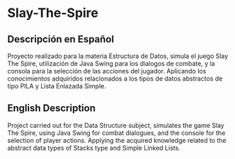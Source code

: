 # Slay-The-Spire

## Descripción en Español

Proyecto realizado para la materia Estructura de Datos, simula el juego Slay The Spire, utilización de Java Swing para los dialogos de combate, y la consola para la selección de las acciones del jugador. Aplicando los conocimientos adquiridos relacionados a los tipos de datos abstractos de tipo PILA y Lista Enlazada Simple.


## English Description

Project carried out for the Data Structure subject, simulates the game Slay The Spire, using Java Swing for combat dialogues, and the console for the selection of player actions. Applying the acquired knowledge related to the abstract data types of Stacks type and Simple Linked Lists.



